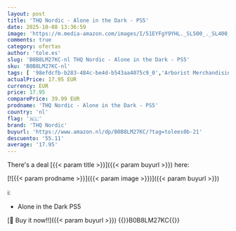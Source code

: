 ```yaml
---
layout: post
title: 'THQ Nordic - Alone in the Dark - PS5'
date: 2025-10-08 13:36:59
image: 'https://m.media-amazon.com/images/I/51EYFgY9YHL._SL500_._SL400_.jpg'
comments: true
category: ofertas
author: 'tole.es'
slug: 'B0B8LM27KC-nl THQ Nordic - Alone in the Dark - PS5'
sku: 'B0B8LM27KC-nl'
tags: [ '98efdcfb-b283-484c-be4d-b543aa4075c9_0','Arborist Merchandising Root','Games','Meest verwachte games','PlayStation 5-consoles, -games & -accessoires','PlayStation 5-games','Self Service','Special Features Stores','thq nordic','🇳🇱', ]
actualPrice: 17.95 EUR
currency: EUR
price: 17.95
comparePrice: 39.99 EUR
prodname: 'THQ Nordic - Alone in the Dark - PS5'
country: 'nl'
flag: '🇳🇱'
brand: 'THQ Nordic'
buyurl: 'https://www.amazon.nl/dp/B0B8LM27KC/?tag=tolees0b-21'
descuento: '55.11'
average: '17.95'
---
```


There's a deal [{{< param title >}}]({{< param buyurl >}})  here:

[![{{< param prodname >}}]({{< param image >}})]({{< param buyurl >}})

ℹ️:

- Alone in the Dark PS5

[🛒 Buy it now!!]({{< param buyurl >}})
{{<world>}}B0B8LM27KC{{</world>}}
